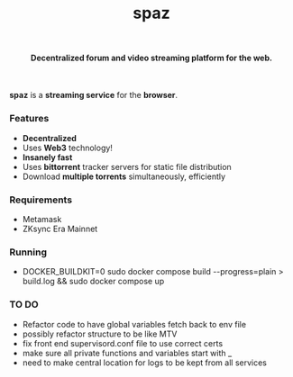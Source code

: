 <h1 align="center">
  <br>
  spaz
  <br>
  <br>
</h1>

<h4 align="center">Decentralized forum and video streaming platform for the web.</h4>

<br>

**spaz** is a **streaming service** for the **browser**. 


### Features
- **Decentralized**
- Uses **Web3** technology!
- **Insanely fast**
- Uses **bittorrent** tracker servers for static file distribution
- Download **multiple torrents** simultaneously, efficiently


### Requirements
 - Metamask
 - ZKsync Era Mainnet


### Running
  - DOCKER_BUILDKIT=0 sudo docker compose build --progress=plain > build.log &&  sudo docker compose up


### TO DO
  - Refactor code to have global variables fetch back to env file
  - possibly refactor structure to be like MTV
  - fix front end supervisord.conf file to use correct certs
  - make sure all private functions and variables start with _
  - need to make central location for logs to be kept from all services